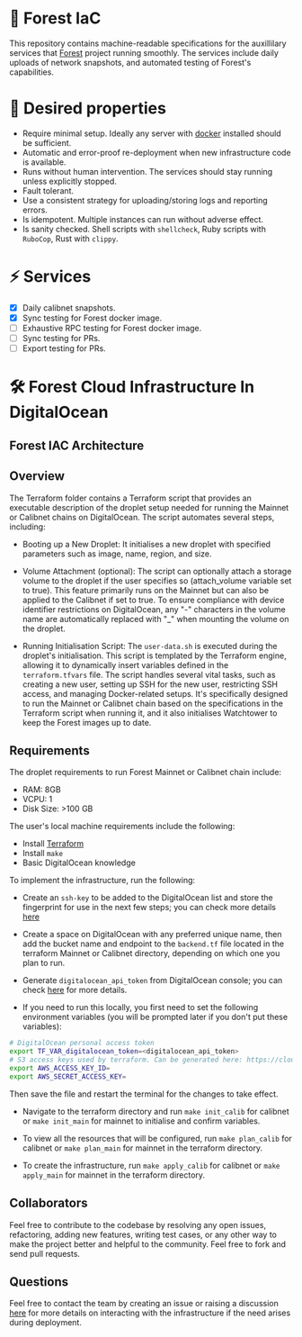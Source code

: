 # 🌲 Forest IaC

This repository contains machine-readable specifications for the auxillilary services that [Forest](https://github.com/ChainSafe/forest) project running smoothly. The services include daily uploads of network snapshots, and automated testing of Forest's capabilities.

# 🔧 Desired properties

 - Require minimal setup. Ideally any server with [docker](https://www.docker.com/) installed should be sufficient.
 - Automatic and error-proof re-deployment when new infrastructure code is available.
 - Runs without human intervention. The services should stay running unless explicitly stopped.
 - Fault tolerant.
 - Use a consistent strategy for uploading/storing logs and reporting errors.
 - Is idempotent. Multiple instances can run without adverse effect.
 - Is sanity checked. Shell scripts with `shellcheck`, Ruby scripts with `RuboCop`, Rust with `clippy`.

# ⚡ Services

- [x] Daily calibnet snapshots.
- [x] Sync testing for Forest docker image.
- [ ] Exhaustive RPC testing for Forest docker image.
- [ ] Sync testing for PRs.
- [ ] Export testing for PRs.

# 🛠️ Forest Cloud Infrastructure In DigitalOcean

## Forest IAC Architecture

## Overview

The Terraform folder contains a Terraform script that provides an executable description of the droplet setup needed for running the Mainnet or Calibnet chains on DigitalOcean. The script automates several steps, including:

- Booting up a New Droplet: It initialises a new droplet with specified parameters such as image, name, region, and size.

- Volume Attachment (optional): The script can optionally attach a storage volume to the droplet if the user specifies so (attach_volume variable set to true). This feature primarily runs on the Mainnet but can also be applied to the Calibnet if set to true. To ensure compliance with device identifier restrictions on DigitalOcean, any "-" characters in the volume name are automatically replaced with "_" when mounting the volume on the droplet.

- Running Initialisation Script: The `user-data.sh` is executed during the droplet's initialisation. This script is templated by the Terraform engine, allowing it to dynamically insert variables defined in the `terraform.tfvars` file. The script handles several vital tasks, such as creating a new user, setting up SSH for the new user, restricting SSH access, and managing Docker-related setups. It's specifically designed to run the Mainnet or Calibnet chain based on the specifications in the Terraform script when running it, and it also initialises Watchtower to keep the Forest images up to date.

## Requirements
The droplet requirements to run Forest Mainnet or Calibnet chain include:
- RAM: 8GB
- VCPU: 1
- Disk Size: >100 GB

The user's local machine requirements include the following:
- Install [Terraform](https://developer.hashicorp.com/terraform/downloads)
- Install `make`
- Basic DigitalOcean knowledge

To implement the infrastructure, run the following:
- Create an `ssh-key` to be added to the DigitalOcean list and store the fingerprint for use in the next few steps; you can check more details [here](https://docs.digitalocean.com/products/droplets/how-to/add-ssh-keys/to-team/)

- Create a space on DigitalOcean with any preferred unique name, then add the bucket name and endpoint to the `backend.tf` file located in the terraform Mainnet or Calibnet directory, depending on which one you plan to run.

- Generate `digitalocean_api_token` from DigitalOcean console; you can check [here](https://docs.digitalocean.com/reference/api/create-personal-access-token/) for more details.

- If you need to run this locally, you first need to set the following environment variables (you will be prompted later if you don't put these variables):

```bash
# DigitalOcean personal access token
export TF_VAR_digitalocean_token=<digitalocean_api_token>
# S3 access keys used by terraform. Can be generated here: https://cloud.digitalocean.com/account/api/spaces
export AWS_ACCESS_KEY_ID=
export AWS_SECRET_ACCESS_KEY=
```
Then save the file and restart the terminal for the changes to take effect.

- Navigate to the terraform directory and run `make init_calib` for calibnet or `make init_main` for mainnet to initialise and confirm variables.

- To view all the resources that will be configured, run `make plan_calib` for calibnet or `make plan_main` for mainnet in the terraform directory.

- To create the infrastructure, run `make apply_calib` for calibnet or `make apply_main` for mainnet in the terraform directory.

## Collaborators
Feel free to contribute to the codebase by resolving any open issues, refactoring, adding new features, writing test cases, or any other way to make the project better and helpful to the community. Feel free to fork and send pull requests.

## Questions
Feel free to contact the team by creating an issue or raising a discussion [here](https://github.com/ChainSafe/forest/discussions) for more details on interacting with the infrastructure if the need arises during deployment.
